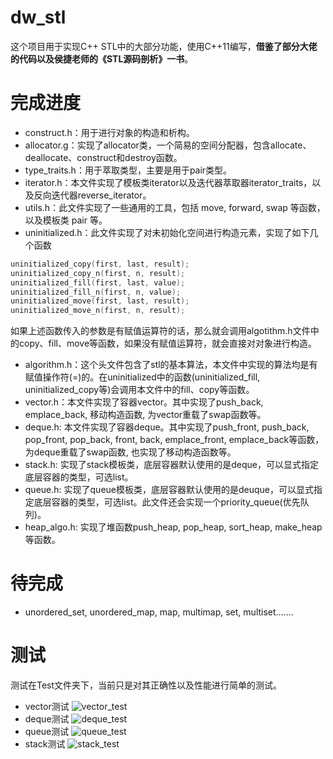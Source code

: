 # dw_stl

这个项目用于实现C++ STL中的大部分功能，使用C++11编写，**借鉴了部分大佬的代码以及侯捷老师的《STL源码剖析》一书**。

# 完成进度

- construct.h：用于进行对象的构造和析构。
- allocator.g：实现了allocator类，一个简易的空间分配器，包含allocate、deallocate、construct和destroy函数。
- type_traits.h：用于萃取类型，主要是用于pair类型。
- iterator.h：本文件实现了模板类iterator以及迭代器萃取器iterator_traits，以及反向迭代器reverse_iterator。
- utils.h：此文件实现了一些通用的工具，包括 move, forward, swap 等函数，以及模板类 pair 等。
- uninitialized.h：此文件实现了对未初始化空间进行构造元素，实现了如下几个函数

```C++
uninitialized_copy(first, last, result);
uninitialized_copy_n(first, n, result);
uninitialized_fill(first, last, value);
uninitialized_fill_n(first, n, value);
uninitialized_move(first, last, result);
uninitialized_move_n(first, n, result);
```
如果上述函数传入的参数是有赋值运算符的话，那么就会调用algotithm.h文件中的copy、fill、move等函数，如果没有赋值运算符，就会直接对对象进行构造。
- algorithm.h：这个头文件包含了stl的基本算法，本文件中实现的算法均是有赋值操作符(=)的。在uninitialized中的函数(uninitialized_fill, uninitialized_copy等)会调用本文件中的fill、copy等函数。
- vector.h：本文件实现了容器vector。其中实现了push_back, emplace_back, 移动构造函数, 为vector重载了swap函数等。
- deque.h: 本文件实现了容器deque。其中实现了push_front, push_back, pop_front, pop_back, front, back, emplace_front, emplace_back等函数，为deque重载了swap函数, 也实现了移动构造函数等。
- stack.h: 实现了stack模板类，底层容器默认使用的是deque，可以显式指定底层容器的类型，可选list。
- queue.h: 实现了queue模板类，底层容器默认使用的是deuque，可以显式指定底层容器的类型，可选list。此文件还会实现一个priority_queue(优先队列)。
- heap_algo.h: 实现了堆函数push_heap, pop_heap, sort_heap, make_heap等函数。

# 待完成

- unordered_set, unordered_map, map, multimap, set, multiset.......

# 测试

测试在Test文件夹下，当前只是对其正确性以及性能进行简单的测试。

* vector测试
![vector_test](https://github.com/dwangxxx/dw_stl/main/test_result/vector_test.png)
* deque测试
![deque_test](https://github.com/dwangxxx/dw_stl/main/test_result/deque_test.png)
* queue测试
![queue_test](https://github.com/dwangxxx/dw_stl/main/test_result/queue_test.png)
* stack测试
![stack_test](https://github.com/dwangxxx/dw_stl/main/test_result/stack_test.png)